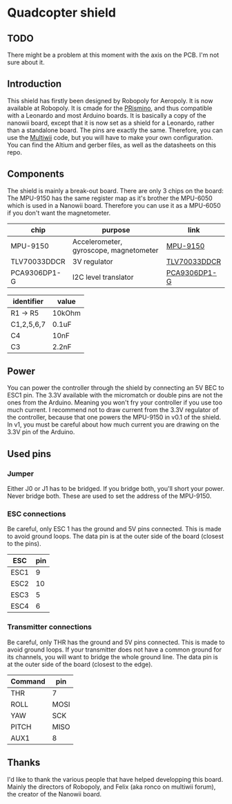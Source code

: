 # Quadcopter shield

## TODO
There might be a problem at this moment with the axis on the PCB. I'm not sure about it.

## Introduction
This shield has firstly been designed by Robopoly for Aeropoly. It is now available at Robopoly.
It is cmade for the [PRismino][prismino], and thus compatible with a Leonardo and most Arduino boards.
It is basically a copy of the nanowii board, except that it is now set as a shield for a Leonardo, rather than a standalone board. The pins are exactly the same.
Therefore, you can use the [Multiwii][multiwii] code, but you will have to make your own configuration.
You can find the Altium and gerber files, as well as the datasheets on this repo.

## Components
The shield is mainly a break-out board. There are only 3 chips on the board:
The MPU-9150 has the same register map as it's brother the MPU-6050 which is used in a Nanowii board. Therefore you can use it as a MPU-6050 if you don't want the magnetometer.

| chip         | purpose                                | link                         |
|--------------|----------------------------------------|------------------------------|
| MPU-9150     | Accelerometer, gyroscope, magnetometer | [MPU-9150][MPU-9150]         |
| TLV70033DDCR | 3V regulator                           | [TLV70033DDCR][TLV70033DDCR] |
| PCA9306DP1-G | I2C level translator                   | [PCA9306DP1-G][PCA9306DP1-G] |

| identifier   |   value   |
|--------------|-----------|
| R1 -> R5     | 10kOhm    |
| C1,2,5,6,7   | 0.1uF     |
|     C4       |  10nF     |
|     C3       |   2.2nF   |


## Power
You can power the controller through the shield by connecting an 5V BEC to ESC1 pin.
The 3.3V available with the micromatch or double pins are not the ones from the Arduino. Meaning you won't fry your controller if you use too much current.
I recommend not to draw current from the 3.3V regulator of the controller, because that one powers the MPU-9150 in v0.1 of the shield.
In v1, you must be careful about how much current you are drawing on the 3.3V pin of the Arduino. 

## Used pins
### Jumper
Either J0 or J1 has to be bridged. If you bridge both, you'll short your power. Never bridge both. These are used to set the address of the MPU-9150.

### ESC connections
Be careful, only ESC 1 has the ground and 5V pins connected. This is made to avoid ground loops.
The data pin is at the outer side of the board (closest to the pins).

| ESC  | pin   |
|------|-------|
| ESC1 |   9   |
| ESC2 |  10   |
| ESC3 |   5   |
| ESC4 |   6   |

### Transmitter connections
Be careful, only THR has the ground and 5V pins connected. This is made to avoid ground loops. If your transmitter does not have a common ground for its channels, you will want to bridge the whole ground line.
The data pin is at the outer side of the board (closest to the edge).

| Command | pin  |
|---------|------|
| THR     |   7  |
| ROLL    | MOSI |
| YAW     | SCK  |
| PITCH   | MISO |
| AUX1    |  8   |

## Thanks
I'd like to thank the various people that have helped developping this board. Mainly the directors of Robopoly, and Felix (aka ronco on multiwii forum), the creator of the Nanowii board.

[MPU-9150]: http://www.invensense.com/mems/gyro/nineaxis.html "MPU-9150"
[TLV70033DDCR]: http://www.ti.com/product/tlv70033 "TLV70033DDCR"
[atmega32u4]: http://www.atmel.ch/Images/doc7766.pdf "ATmega16U4/32U4 datasheet"
[PCA9306DP1-G]: http://www.nxp.com/products/interface_and_connectivity/i2c/i2c_voltage_level_translators/PCA9306DP1.html "PCA9306DP1-G"
[prismino]: https://github.com/Robopoly/PRismino "PRismino"
[multiwii]: http://www.multiwii.com/software "Multiwii"